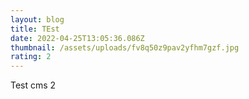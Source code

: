 ```yaml
---
layout: blog
title: TEst
date: 2022-04-25T13:05:36.086Z
thumbnail: /assets/uploads/fv8q50z9pav2yfhm7gzf.jpg
rating: 2
---
```

Test cms 2